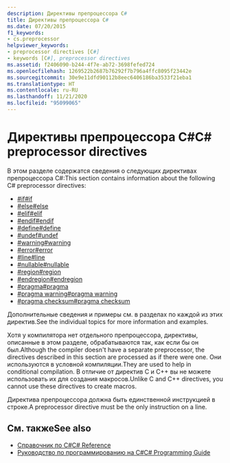 ```yaml
---
description: Директивы препроцессора C#
title: Директивы препроцессора C#
ms.date: 07/20/2015
f1_keywords:
- cs.preprocessor
helpviewer_keywords:
- preprocessor directives [C#]
- keywords [C#], preprocessor directives
ms.assetid: f2406090-b244-4f7e-ab72-3698fefed724
ms.openlocfilehash: 1269522b2687b76292f7b796a4ffc8095f23442e
ms.sourcegitcommit: 30e9e11dfd90112b8eec6406186ba3533f21eba1
ms.translationtype: HT
ms.contentlocale: ru-RU
ms.lasthandoff: 11/21/2020
ms.locfileid: "95099065"
---
```

# <a name="c-preprocessor-directives"></a><span data-ttu-id="ad949-103">Директивы препроцессора C#</span><span class="sxs-lookup"><span data-stu-id="ad949-103">C# preprocessor directives</span></span>

<span data-ttu-id="ad949-104">В этом разделе содержатся сведения о следующих директивах препроцессора C#:</span><span class="sxs-lookup"><span data-stu-id="ad949-104">This section contains information about the following C# preprocessor directives:</span></span>

- [<span data-ttu-id="ad949-105">#if</span><span class="sxs-lookup"><span data-stu-id="ad949-105">#if</span></span>](./preprocessor-if.md)
- [<span data-ttu-id="ad949-106">#else</span><span class="sxs-lookup"><span data-stu-id="ad949-106">#else</span></span>](./preprocessor-else.md)
- [<span data-ttu-id="ad949-107">#elif</span><span class="sxs-lookup"><span data-stu-id="ad949-107">#elif</span></span>](./preprocessor-elif.md)
- [<span data-ttu-id="ad949-108">#endif</span><span class="sxs-lookup"><span data-stu-id="ad949-108">#endif</span></span>](./preprocessor-endif.md)
- [<span data-ttu-id="ad949-109">#define</span><span class="sxs-lookup"><span data-stu-id="ad949-109">#define</span></span>](./preprocessor-define.md)
- [<span data-ttu-id="ad949-110">#undef</span><span class="sxs-lookup"><span data-stu-id="ad949-110">#undef</span></span>](./preprocessor-undef.md)
- [<span data-ttu-id="ad949-111">#warning</span><span class="sxs-lookup"><span data-stu-id="ad949-111">#warning</span></span>](./preprocessor-warning.md)
- [<span data-ttu-id="ad949-112">#error</span><span class="sxs-lookup"><span data-stu-id="ad949-112">#error</span></span>](./preprocessor-error.md)
- [<span data-ttu-id="ad949-113">#line</span><span class="sxs-lookup"><span data-stu-id="ad949-113">#line</span></span>](./preprocessor-line.md)
- [<span data-ttu-id="ad949-114">#nullable</span><span class="sxs-lookup"><span data-stu-id="ad949-114">#nullable</span></span>](./preprocessor-nullable.md)
- [<span data-ttu-id="ad949-115">#region</span><span class="sxs-lookup"><span data-stu-id="ad949-115">#region</span></span>](./preprocessor-region.md)
- [<span data-ttu-id="ad949-116">#endregion</span><span class="sxs-lookup"><span data-stu-id="ad949-116">#endregion</span></span>](./preprocessor-endregion.md)
- [<span data-ttu-id="ad949-117">#pragma</span><span class="sxs-lookup"><span data-stu-id="ad949-117">#pragma</span></span>](./preprocessor-pragma.md)
- [<span data-ttu-id="ad949-118">#pragma warning</span><span class="sxs-lookup"><span data-stu-id="ad949-118">#pragma warning</span></span>](./preprocessor-pragma-warning.md)
- [<span data-ttu-id="ad949-119">#pragma checksum</span><span class="sxs-lookup"><span data-stu-id="ad949-119">#pragma checksum</span></span>](./preprocessor-pragma-checksum.md)

<span data-ttu-id="ad949-120">Дополнительные сведения и примеры см. в разделах по каждой из этих директив.</span><span class="sxs-lookup"><span data-stu-id="ad949-120">See the individual topics for more information and examples.</span></span>

<span data-ttu-id="ad949-121">Хотя у компилятора нет отдельного препроцессора, директивы, описанные в этом разделе, обрабатываются так, как если бы он был.</span><span class="sxs-lookup"><span data-stu-id="ad949-121">Although the compiler doesn't have a separate preprocessor, the directives described in this section are processed as if there were one.</span></span> <span data-ttu-id="ad949-122">Они используются в условной компиляции.</span><span class="sxs-lookup"><span data-stu-id="ad949-122">They are used to help in conditional compilation.</span></span> <span data-ttu-id="ad949-123">В отличие от директив C и C++ вы не можете использовать их для создания макросов.</span><span class="sxs-lookup"><span data-stu-id="ad949-123">Unlike C and C++ directives, you cannot use these directives to create macros.</span></span>

<span data-ttu-id="ad949-124">Директива препроцессора должна быть единственной инструкцией в строке.</span><span class="sxs-lookup"><span data-stu-id="ad949-124">A preprocessor directive must be the only instruction on a line.</span></span>

## <a name="see-also"></a><span data-ttu-id="ad949-125">См. также</span><span class="sxs-lookup"><span data-stu-id="ad949-125">See also</span></span>

- [<span data-ttu-id="ad949-126">Справочник по C#</span><span class="sxs-lookup"><span data-stu-id="ad949-126">C# Reference</span></span>](../index.md)
- [<span data-ttu-id="ad949-127">Руководство по программированию на C#</span><span class="sxs-lookup"><span data-stu-id="ad949-127">C# Programming Guide</span></span>](../../programming-guide/index.md)
